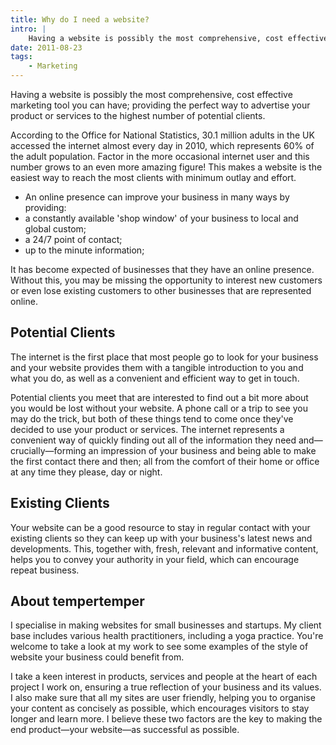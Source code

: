 ```yaml
---
title: Why do I need a website?
intro: |
    Having a website is possibly the most comprehensive, cost effective marketing tool you can have.
date: 2011-08-23
tags:
    - Marketing
---
```


Having a website is possibly the most comprehensive, cost effective marketing tool you can have; providing the perfect way to advertise your product or services to the highest number of potential clients.

According to the Office for National Statistics, 30.1 million adults in the UK accessed the internet almost every day in 2010, which represents 60% of the adult population. Factor in the more occasional internet user and this number grows to an even more amazing figure! This makes a website is the easiest way to reach the most clients with minimum outlay and effort.

- An online presence can improve your business in many ways by providing:
- a constantly available 'shop window' of your business to local and global custom;
- a 24/7 point of contact;
- up to the minute information;

It has become expected of businesses that they have an online presence. Without this, you may be missing the opportunity to interest new customers or even lose existing customers to other businesses that are represented online.

## Potential Clients

The internet is the first place that most people go to look for your business and your website provides them with a tangible introduction to you and what you do, as well as a convenient and efficient way to get in touch.

Potential clients you meet that are interested to find out a bit more about you would be lost without your website. A phone call or a trip to see you may do the trick, but both of these things tend to come once they've  decided to use your product or services. The internet represents a convenient way of quickly finding out all of the information they need and—crucially—forming an impression of your business and being able to make the first contact there and then; all from the comfort of their home or office at any time they please, day or night.

## Existing Clients

Your website can be a good resource to stay in regular contact with your existing clients so they can keep up with your business's latest news and developments. This, together with, fresh, relevant and informative content, helps you to convey your authority in your field, which can encourage repeat business.

## About tempertemper

I specialise in making websites for small businesses and startups. My client base includes various health practitioners, including a yoga practice. You're welcome to take a look at my work to see some examples of the style of website your business could benefit from.

I take a keen interest in products, services and people at the heart of each project I work on, ensuring a true reflection of your business and its values. I also make sure that all my sites are user friendly, helping you to organise your content as concisely as possible, which encourages visitors to stay longer and learn more. I believe these two factors are the key to making the end product—your website—as successful as possible.
